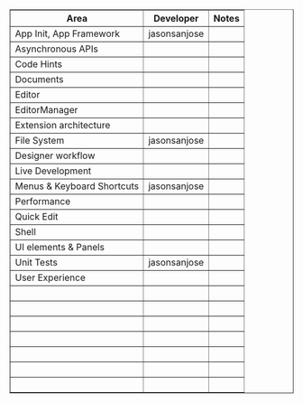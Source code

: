 <table width="90%" border="1">
  <tr>
    <th scope="col">Area</th>
    <th scope="col">Developer</th>
    <th scope="col">Notes</th>
  </tr>
  <tr>
    <td>App Init, App Framework</td>
    <td>jasonsanjose</td>
    <td></td>
  </tr>
  <tr>
    <td>Asynchronous APIs</td>
    <td>&nbsp;</td>
    <td>&nbsp;</td>
  </tr>
  <tr>
    <td>Code Hints</td>
    <td>&nbsp;</td>
    <td>&nbsp;</td>
  </tr>
  <tr>
    <td>Documents</td>
    <td>&nbsp;</td>
    <td>&nbsp;</td>
  </tr>
  <tr>
    <td>Editor</td>
    <td>&nbsp;</td>
    <td>&nbsp;</td>
  </tr>
  <tr>
    <td>EditorManager</td>
    <td>&nbsp;</td>
    <td>&nbsp;</td>
  </tr>
  <tr>
    <td>Extension architecture</td>
    <td>&nbsp;</td>
    <td>&nbsp;</td>
  </tr>
  <tr>
    <td>File System</td>
    <td>jasonsanjose</td>
    <td>&nbsp;</td>
  </tr>
  <tr>
    <td>Designer workflow</td>
    <td>&nbsp;</td>
    <td>&nbsp;</td>
  </tr>
  <tr>
    <td>Live Development</td>
    <td>&nbsp;</td>
    <td>&nbsp;</td>
  </tr>
  <tr>
    <td>Menus & Keyboard Shortcuts</td>
    <td>jasonsanjose</td>
    <td>&nbsp;</td>
  </tr>
  <tr>
    <td>Performance</td>
    <td>&nbsp;</td>
    <td>&nbsp;</td>
  </tr>
  <tr>
    <td>Quick Edit</td>
    <td>&nbsp;</td>
    <td>&nbsp;</td>
  </tr>
  <tr>
    <td>Shell</td>
    <td>&nbsp;</td>
    <td>&nbsp;</td>
  </tr>
  <tr>
    <td>UI elements & Panels</td>
    <td>&nbsp;</td>
    <td>&nbsp;</td>
  </tr>
  <tr>
    <td>Unit Tests</td>
    <td>jasonsanjose</td>
    <td>&nbsp;</td>
  </tr>
  <tr>
    <td>User Experience</td>
    <td>&nbsp;</td>
    <td>&nbsp;</td>
  </tr>
  <tr>
    <td>&nbsp;</td>
    <td>&nbsp;</td>
    <td>&nbsp;</td>
  </tr>
  <tr>
    <td>&nbsp;</td>
    <td>&nbsp;</td>
    <td>&nbsp;</td>
  </tr>
  <tr>
    <td>&nbsp;</td>
    <td>&nbsp;</td>
    <td>&nbsp;</td>
  </tr>
  <tr>
    <td>&nbsp;</td>
    <td>&nbsp;</td>
    <td>&nbsp;</td>
  </tr>
  <tr>
    <td>&nbsp;</td>
    <td>&nbsp;</td>
    <td>&nbsp;</td>
  </tr>
  <tr>
    <td>&nbsp;</td>
    <td>&nbsp;</td>
    <td>&nbsp;</td>
  </tr>
  <tr>
    <td>&nbsp;</td>
    <td>&nbsp;</td>
    <td>&nbsp;</td>
  </tr>
</table>


















































































































































